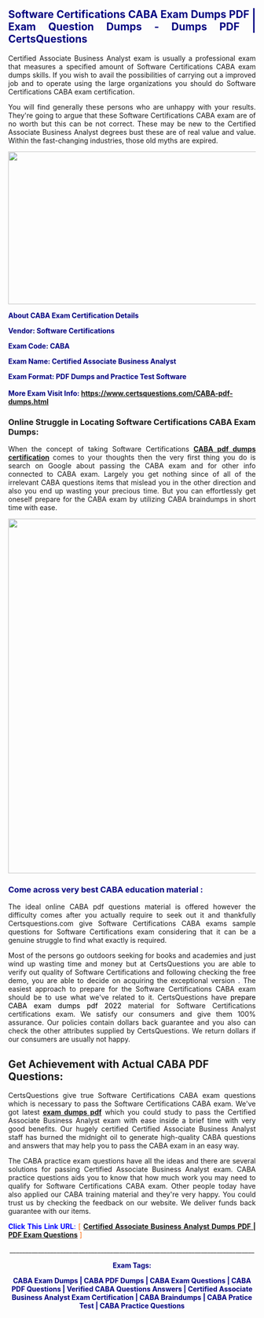 <h2 style="text-align: justify;"><span style="color: #000080;">Software Certifications CABA Exam Dumps PDF | Exam Question Dumps - Dumps PDF | CertsQuestions</span></h2>
<p style="text-align: justify;">Certified Associate Business Analyst exam is usually a professional exam that measures a specified amount of Software Certifications  CABA exam dumps skills. If you wish to avail the possibilities of carrying out a improved job and to operate using the large organizations you should do Software Certifications CABA exam certification.</p>
<p style="text-align: justify;">You will find generally these persons who are unhappy with your results. They're going to argue that these Software Certifications  CABA exam are of no worth but this can be not correct. These may be new to the Certified Associate Business Analyst degrees bust these are of real value and value. Within the fast-changing industries, those old myths are expired.</p>
<p><img style="display: block; margin-left: auto; margin-right: auto;" src="https://i.imgur.com/eaP4ae9.png" width="840" height="310" /></p>
<p><span style="color: #000080;"><strong>About CABA Exam Certification Details</strong></span></p>
<p><span style="color: #000080;"><strong>Vendor: Software Certifications<br /></strong></span></p>
<p><span style="color: #000080;"><strong>Exam Code: CABA</strong></span></p>
<p><span style="color: #000080;"><strong>Exam Name: Certified Associate Business Analyst</strong></span></p>
<p><span style="color: #000080;"><strong>Exam Format: PDF Dumps and Practice Test Software<br /><br />More Exam Visit Info: <span style="color: #ff6600;"><a href="https://www.certsquestions.com/CABA-pdf-dumps.html">https://www.certsquestions.com/CABA-pdf-dumps.html</a></span></strong></span></p>
<h3>Online Struggle in Locating Software Certifications CABA Exam Dumps:</h3>
<p style="text-align: justify;">When the concept of taking Software Certifications <a href="https://www.certsquestions.com/CABA-pdf-dumps.html"><strong> CABA pdf dumps certification</strong></a> comes to your thoughts then the very first thing you do is search on Google about passing the CABA exam and for other info connected to CABA exam. Largely you get nothing since of all of the irrelevant CABA questions items that mislead you in the other direction and also you end up wasting your precious time. But you can effortlessly get oneself prepare for the CABA exam by utilizing CABA braindumps in short time with ease.</p>
<p><a href="https://www.certsquestions.com/CABA-pdf-dumps.html"><img style="display: block; margin-left: auto; margin-right: auto;" src="https://i.imgur.com/pxhoKQ2.png" width="720" /></a></p>
<h3><span style="color: #000080;">Come across very best  CABA education material :</span></h3>
<p style="text-align: justify;">The ideal online CABA pdf questions material is offered however the difficulty comes after you actually require to seek out it and thankfully Certsquestions.com give Software Certifications CABA exams sample questions for Software Certifications  exam considering that it can be a genuine struggle to find what exactly is required.</p>
<p style="text-align: justify;">Most of the persons go outdoors seeking for books and academies and just wind up wasting time and money but at CertsQuestions you are able to verify out quality of Software Certifications  and following checking the free demo, you are able to decide on acquiring the exceptional version . The easiest approach to prepare for the Software Certifications CABA exam should be to use what we've related to it. CertsQuestions have <span style="color: #000000;">prepare CABA exam dumps pdf 2022</span> material for Software Certifications certifications exam. We satisfy our consumers and give them 100% assurance. Our policies contain dollars back guarantee and you also can check the other attributes supplied by CertsQuestions. We return dollars if our consumers are usually not happy.</p>
<h2>Get Achievement with Actual CABA PDF Questions:</h2>
<p style="text-align: justify;">CertsQuestions give true Software Certifications CABA exam questions which is necessary to pass the Software Certifications  CABA exam. We've got latest<strong>&nbsp;<a href="https://www.certsquestions.com/">exam dumps pdf</a></strong>&nbsp;which you could study to pass the Certified Associate Business Analyst exam with ease inside a brief time with very good benefits. Our hugely certified Certified Associate Business Analyst staff has burned the midnight oil to generate high-quality CABA questions and answers that may help you to pass the CABA exam in an easy way.</p>
<p style="text-align: justify;">The CABA practice exam questions have all the ideas and there are several solutions for passing Certified Associate Business Analyst exam. CABA practice questions aids you to know that how much work you may need to qualify for Software Certifications  CABA exam. Other people today have also applied our CABA training material and they're very happy. You could trust us by checking the feedback on our website. We deliver funds back guarantee with our items.</p>
<p style="text-align: justify;"><span style="color: #0000ff;"><strong>Click This Link URL</strong>:</span> <span style="color: #ff6600;">[ <strong><a href="https://www.certsquestions.com/certified-associate-business-analyst-certification.html">Certified Associate Business Analyst Dumps PDF | PDF Exam Questions</a></strong> ]</span></p>
<p style="text-align: center;">______________________________________________________________________________</p>
<p style="text-align: center;"><span style="color: #000080;"><strong>Exam Tags:</strong></span></p>
<p style="text-align: center;"><span style="color: #000080;"><strong>CABA Exam Dumps | CABA PDF Dumps | CABA Exam Questions | CABA PDF Questions | Verified CABA Questions Answers | Certified Associate Business Analyst Exam Certification | CABA Braindumps | CABA Pratice Test | CABA Practice Questions</strong></span></p>
